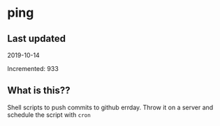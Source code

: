 # ping

## Last updated
2019-10-14

Incremented: 933

## What is this??
Shell scripts to push commits to github errday. Throw it on a server and schedule the script with `cron`

